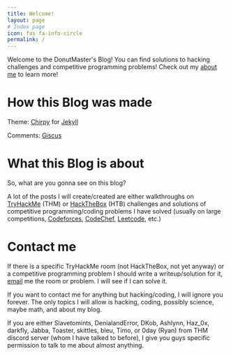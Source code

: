 ```yaml
---
title: Welcome!
layout: page
# Index page
icon: fas fa-info-circle
permalink: /
---
```


Welcome to the DonutMaster's Blog! You can find solutions to hacking challenges and competitive programming problems! Check out my [about me](https://donutmaster.github.io/about-me) to learn more!

# How this Blog was made

Theme: [Chirpy](https://github.com/cotes2020/jekyll-theme-chirpy) for [Jekyll](https://jekyllrb.com/)

Comments: [Giscus](https://giscus.app)

# What this Blog is about
So, what are you gonna see on this blog?

A lot of the posts I will create/created are either walkthroughs on [TryHackMe](https://tryhackme.com/) (THM) or [HackTheBox](https://app.hackthebox.com/) (HTB) challenges and solutions of competitive programming/coding problems I have solved (usually on large competitions, [Codeforces](https://codeforces.com/), [CodeChef](https://www.codechef.com/), [Leetcode](https://leetcode.com/), etc.)

# Contact me
If there is a specific TryHackMe room (not HackTheBox, not yet anyway) or a competitive programming problem I should write a writeup/solution for it, [email](mailto:DonutMaster1337@proton.me) me the room or problem. I will see if I can solve it.

If you want to contact me for anything but hacking/coding, I will ignore you forever. The only topics I will allow is hacking, coding, possibly science, maybe math, and about my blog.

If you are either Slavetomints, DenialandError, DKob, Ashlynn, Haz_0x, darkfly, Jabba, Toaster, skittles, bleu, Timo, or 0day (Ryan) from THM discord server (whom I have talked to before), I give you guys specific permission to talk to me about almost anything.
